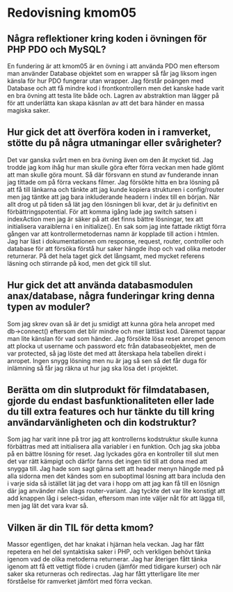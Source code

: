 ---
---
Redovisning kmom05
=========================

## Några reflektioner kring koden i övningen för PHP PDO och MySQL?
En fundering är att kmom05 är en övning i att använda PDO men eftersom man använder Database objektet
som en wrapper så får jag liksom ingen känsla för hur PDO fungerar utan wrapper. Jag förstår poängen med Database och att
få mindre kod i frontkontrollern men det kanske hade varit en bra övning att testa lite både och. Lagren av abstraktion 
man lägger på för att underlätta kan skapa käsnlan av att det bara händer en massa magiska saker. 
## Hur gick det att överföra koden in i ramverket, stötte du på några utmaningar eller svårigheter?
Det var ganska svårt men en bra övning även om den åt mycket tid. Jag trodde jag kom ihåg hur man skulle göra efter förra
veckan men hade glömt att man skulle göra mount. Så där försvann en stund av funderande innan jag tittade om på förra
veckans filmer. Jag försökte hitta en bra lösning på att få till länkarna och tänkte att jag kunde kopiera strukturen i 
config/router men jag täntke att jag bara inkluderande headern i index till en början. När allt drog ut på tiden så lät
jag den lösningen bli kvar, det är ju definitivt en förbättringspotential. För att komma igång lade jag switch satsen i 
indexAction men jag är säker på att det finns bättre lösningar, tex att initialisera varaiblerna i en initialize(). En sak 
som jag inte fattade riktigt förra gången var att kontrollermetodernas namn är kopplade till action i htmlen. 
Jag har läst i dokumentationen om response, request, router, controller och database för att försöka förstå hur saker 
hängde ihop och vad olika metoder returnerar. På det hela taget gick det långsamt, med mycket referens läsning och stirrande
på kod, men det gick till slut.
## Hur gick det att använda databasmodulen anax/database, några funderingar kring denna typen av moduler?
Som jag skrev ovan så är det ju smidigt att kunna göra hela anropet med db->connect() eftersom det blir mindre och mer 
lättläst kod. Däremot tappar man lite känslan för vad som händer. Jag försökte lösa reset anropet genom att plocka 
ut username och password etc från databaseobjektet, men de var protected, så jag löste det med att återskapa hela tabellen 
direkt i anropet. Ingen snygg lösning men nu är jag så sen så det får duga för inlämning så får jag räkna ut hur jag ska 
lösa det i projektet. 
## Berätta om din slutprodukt för filmdatabasen, gjorde du endast basfunktionaliteten eller lade du till extra features och hur tänkte du till kring användarvänligheten och din kodstruktur?
Som jag har varit inne på tror jag att kontrollerns kodstruktur skulle kunna förbättras med att initialisera alla 
variabler i en funktion. Och jag ska jobba på en bättre lösning för reset. Jag lyckades göra en kontroller till slut men
det var rätt kämpigt och därför fanns det ingen tid till att dona med att snygga till. Jag hade som sagt gärna sett 
att header menyn hängde med på alla sidorna men det kändes som en suboptimal lösning att bara includa den i varje sida
så istället lät jag det vara i hopp om att jag kan få till en lösnign där jag använder nån slags router-variant. Jag tyckte 
det var lite konstigt att add knappen låg i select-sidan, eftersom man inte väljer nåt för att lägga till, 
men jag lät det vara kvar så. 
## Vilken är din TIL för detta kmom?
Massor egentligen, det har knakat i hjärnan hela veckan. Jag har fått repetera en hel del syntaktiska saker i PHP, och 
verkligen behövt tänka igenom vad de olika metoderna returnerar. Jag har återigen fått tänka igenom att få ett vettigt 
flöde i cruden (jämför med tidigare kurser) och när saker ska returneras och redirectas. Jag har fått ytterligare lite 
mer förståelse för ramverket jämfört med förra veckan. 
